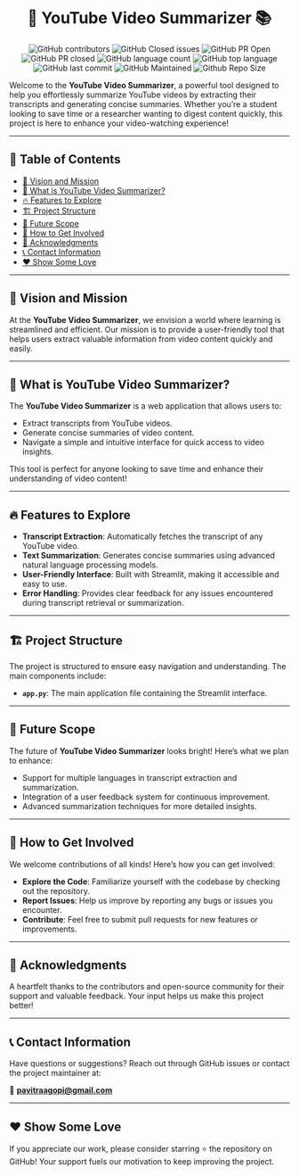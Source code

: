 <div align="center">

  # 🎥 **YouTube Video Summarizer** 📚

</div>

<div align="center">

   ![GitHub contributors](https://img.shields.io/github/contributors/your-username/youtube-video-summarizer?style=for-the-badge&color=blue)
   ![GitHub Closed issues](https://img.shields.io/github/issues-closed-raw/your-username/youtube-video-summarizer?style=for-the-badge&color=brightgreen)
   ![GitHub PR Open](https://img.shields.io/github/issues-pr/your-username/youtube-video-summarizer?style=for-the-badge&color=aqua)
   ![GitHub PR closed](https://img.shields.io/github/issues-pr-closed-raw/your-username/youtube-video-summarizer?style=for-the-badge&color=blue)
   ![GitHub language count](https://img.shields.io/github/languages/count/your-username/youtube-video-summarizer?style=for-the-badge&color=brightgreen)
   ![GitHub top language](https://img.shields.io/github/languages/top/your-username/youtube-video-summarizer?style=for-the-badge&color=aqua)
   ![GitHub last commit](https://img.shields.io/github/last-commit/your-username/youtube-video-summarizer?style=for-the-badge&color=blue)
   ![GitHub Maintained](https://img.shields.io/badge/Maintained%3F-yes-brightgreen.svg?style=for-the-badge)
   ![Github Repo Size](https://img.shields.io/github/repo-size/your-username/youtube-video-summarizer?style=for-the-badge&color=aqua)

</div>

Welcome to the **YouTube Video Summarizer**, a powerful tool designed to help you effortlessly summarize YouTube videos by extracting their transcripts and generating concise summaries. Whether you’re a student looking to save time or a researcher wanting to digest content quickly, this project is here to enhance your video-watching experience!

---

## 📑 **Table of Contents**

- [🌟 Vision and Mission](#-vision-and-mission)
- [🎯 What is YouTube Video Summarizer?](#-what-is-youtube-video-summarizer)
- [🔥 Features to Explore](#-features-to-explore)
- [🏗️ Project Structure](#%EF%B8%8F-project-structure)
- [🚀 Future Scope](#-future-scope)
- [🧩 How to Get Involved](#-how-to-get-involved)
- [🙌 Acknowledgments](#-acknowledgments)
- [📞 Contact Information](#-contact-information)
- [❤️ Show Some Love](#-show-some-love)

---

## 🌟 **Vision and Mission**

At the **YouTube Video Summarizer**, we envision a world where learning is streamlined and efficient. Our mission is to provide a user-friendly tool that helps users extract valuable information from video content quickly and easily.

---

## 🎯 **What is YouTube Video Summarizer?**

The **YouTube Video Summarizer** is a web application that allows users to:

- Extract transcripts from YouTube videos.
- Generate concise summaries of video content.
- Navigate a simple and intuitive interface for quick access to video insights.

This tool is perfect for anyone looking to save time and enhance their understanding of video content!

---

## 🔥 **Features to Explore**

- **Transcript Extraction**: Automatically fetches the transcript of any YouTube video.
- **Text Summarization**: Generates concise summaries using advanced natural language processing models.
- **User-Friendly Interface**: Built with Streamlit, making it accessible and easy to use.
- **Error Handling**: Provides clear feedback for any issues encountered during transcript retrieval or summarization.

---

## 🏗️ **Project Structure**

The project is structured to ensure easy navigation and understanding. The main components include:

- **`app.py`**: The main application file containing the Streamlit interface.

---

## 🚀 **Future Scope**

The future of **YouTube Video Summarizer** looks bright! Here’s what we plan to enhance:

- Support for multiple languages in transcript extraction and summarization.
- Integration of a user feedback system for continuous improvement.
- Advanced summarization techniques for more detailed insights.

---

## 🧩 **How to Get Involved**

We welcome contributions of all kinds! Here’s how you can get involved:

- **Explore the Code**: Familiarize yourself with the codebase by checking out the repository.
- **Report Issues**: Help us improve by reporting any bugs or issues you encounter.
- **Contribute**: Feel free to submit pull requests for new features or improvements.

---

## 🙌 **Acknowledgments**

A heartfelt thanks to the contributors and open-source community for their support and valuable feedback. Your input helps us make this project better!

---

## 📞 **Contact Information**

Have questions or suggestions? Reach out through GitHub issues or contact the project maintainer at:

📧 **pavitraagopi@gmail.com**

---

## ❤️ **Show Some Love**

If you appreciate our work, please consider starring ⭐ the repository on GitHub! Your support fuels our motivation to keep improving the project.
